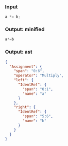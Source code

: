 ### Input
```js parse:expr
a *= b;
```

### Output: minified
```js
a*=b
```

### Output: ast
```json
{
  "Assignment": {
    "span": "0:6",
    "operator": "Multiply",
    "left": {
      "IdentRef": {
        "span": "0:1",
        "name": "a"
      }
    },
    "right": {
      "IdentRef": {
        "span": "5:6",
        "name": "b"
      }
    }
  }
}
```
